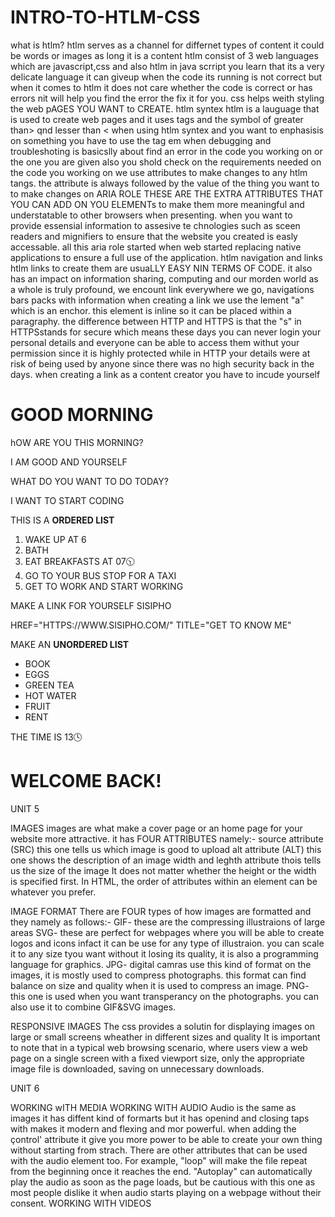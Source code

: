 # INTRO-TO-HTLM-CSS
what is htlm?
htlm serves as a channel for differnet types of content it could be words or images as long it is a content
htlm consist of 3 web languages which are javascript,css and also htlm
in java scrript you learn that its a very delicate language it can giveup when the code its running is not correct but when it comes to htlm it does not care whether the code is correct or has errors nit will help you find the error the fix it for you. css helps weith styling the web pAGES YOU WANT to CREATE.
htlm syntex
htlm is a lauguage that is used to create web pages and it uses tags and the symbol of greater than> qnd lesser than <
when using htlm syntex and you want to enphasisis on something you have to use the tag em
when debugging and troubleshoting is basicslly about find an error in the code you working on or the one you are given also you shold check on the requirements needed on the code you working on
we use attributes to make changes to any htlm tangs. the attribute is always followed by the value of the thing you want to to make changes on
ARIA ROLE THESE ARE THE EXTRA ATTRIBUTES THAT YOU CAN ADD ON YOU ELEMENTs to make them more meaningful and understatable to other browsers when presenting. when you want to provide essensial information to assesive te chnologies such as sceen readers and mignifiers to ensure that the website you created is easly accessable. all this aria role started when web started replacing native applications to ensure a full use of the application.
htlm navigation and links
htlm links to create them are usuaLLY EASY NIN TERMS OF CODE. it also has an impact on information sharing, computing and our morden world as a whole is truly profound, we encount link everywhere we go, navigations bars packs with information
when creating a link we use the lement "a" which is an enchor. this element is inline so it can be placed within a paragraphy.
the difference between HTTP and HTTPS is that the "s" in HTTPSstands for secure which means these days you can never login your personal details and everyone can be able to access them withut your permission since it is highly protected while in HTTP your details were at risk of being used by anyone since there was no high security back in the days. when creating a link as a content creator you have to incude yourself
<h1>GOOD MORNING</h1>
<P>hOW ARE YOU THIS MORNING?</P>
<P>I AM GOOD AND YOURSELF</P>
<p>WHAT DO YOU WANT TO DO TODAY?</p>
<P>I WANT TO START CODING</P>

<P>THIS IS A <STRONG>ORDERED LIST</STRONG></P>
<OL><LI>WAKE UP AT 6</LI>
<LI>BATH</LI>
<LI>EAT BREAKFASTS AT 07🕥</LI>
<LI>GO TO YOUR BUS STOP FOR A TAXI</LI>
<LI>GET TO WORK AND START WORKING</LI></OL>

<P>MAKE A LINK FOR YOURSELF SISIPHO</P>
<A>HREF="HTTPS://WWW.SISIPHO.COM/" TITLE="GET TO KNOW ME"</A>

<P>MAKE AN <B>UNORDERED LIST</B></P>
<Ul><LI>BOOK</LI>
<LI>EGGS</LI>
<LI>GREEN TEA</LI>
<LI>HOT WATER</LI>
<LI>FRUIT</LI>
<LI>RENT</LI></Ul>

<P>THE TIME IS <CITI>13🕓</CITI></P>

<H1>WELCOME BACK!</H1>


UNIT 5

IMAGES
images are what make a cover page or an home page for your website more attractive.
it has FOUR ATTRIBUTES namely:-
source attribute (SRC) this one tells us which image is good to upload
alt attribute (ALT) this one shows the description of an image
width and leghth attribute thois tells us the size of the image
It does not matter whether the height or the width is specified first. In HTML, the order of attributes within an element can be whatever you prefer.

IMAGE FORMAT
There are FOUR types of how images are formatted and they namely as follows:-
GIF- these are the compressing illustraions of large areas
SVG- these are perfect for webpages where you will be able to create logos and icons infact it can be use for any type of illustraion. you can scale it to any size tyou want without it losing its quality, it is also a programming language for graphics.
JPG- digital camras use this kind of format on the images, it is mostly used to compress photographs. this format can find balance on size and quality when it is used to compress an image.
PNG- this one is used when you want transperancy on the photographs. you can also use it to combine GIF&SVG images.

RESPONSIVE IMAGES
The css provides a solutin for displaying images on large or small screens wheather in different sizes and quality
It is important to note that in a typical web browsing scenario, where users view a web page on a single screen with a fixed viewport size, only the appropriate image file is downloaded, saving on unnecessary downloads. 

UNIT 6

WORKING wITH MEDIA
WORKING WITH AUDIO
Audio is the same as images it has diffent kind of formarts but it has openind and closing taps with makes it modern and flexing and mor powerful.
when adding the çontrol' attribute it give you more power to be able to create your own thing without starting from strach.
There are other attributes that can be used with the audio element too. For example, "loop" will make the file repeat from the beginning once it reaches the end. "Autoplay" can automatically play the audio as soon as the page loads, but be cautious with this one as most people dislike it when audio starts playing on a webpage without their consent. 
WORKING WITH VIDEOS



